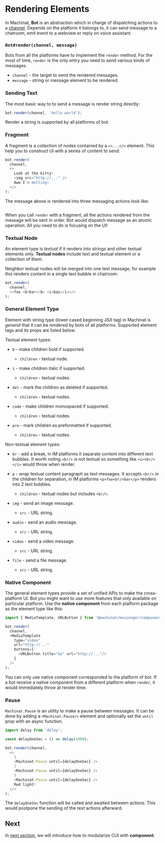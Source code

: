 # Rendering Elements

In Machinat, **Bot** is an abstraction which in charge of dispatching actions to a [channel](). Depends on the platform it belongs to, it can send message to a chatroom, emit event to a webview or reply on voice assistant.

### `Bot#render(channel, message)`

Bots from all the platforms have to implement the `render` method. For the most of time, `render` is the only entry you need to send various kinds of messages.

- `channel` - the target to send the rendered messages.
- `message` - string or message element to be rendered.

### Sending Text

The most basic way to to send a message is render string directly:

```js
bot.render(channel, 'hello world');
```

Render a string is supported by all platforms of bot.

### Fragment

A fragment is a collection of nodes contained by a `<>...</>` element. This help you to construct UI with a series of content to send:

```js
bot.render(
  channel,
  <>
    Look at the kitty!
    <img src="http://..." />
    Aww I'm melting!
  </>
);
```

The message above is rendered into three messaging actions look like:

![]()

When you call `render` with a fragment, all the actions rendered from the message will be sent in order. Bot would dispatch message as an atomic operation. All you need to do is focusing on the UI!

### Textual Node

An element type is *textual* if it renders into strings and other textual elements only. **Textual nodes** include text and textual element or a collection of them.

Neighbor textual nodes will be merged into one text message, for example this renders content in a single text bubble in chatroom:

```js
bot.render(
  channel,
  <>foo <b>bar</b> <i>baz</i></>
);
```

### General Element Type

Element with string type (lower cased beginning JSX tag) in Machinat is _general_ that it can be rendered by bots of all platforms. Supported element tags and its props are listed below.

Textual element types:

- `b` - make children bold if supported.
  - `children` - textual node.


- `i` - make children italic if supported.
  - `children` - textual nodes.


- `del` - mark the children as deleted if supported.
  - `children` - textual nodes.


- `code` - make children monospaced if supported.
  - `children` - textual nodes.


- `pre` - mark children as preformatted if supported.
  - `children` - textual nodes.


Non-textual element types:

- `br` - add a break, in IM platforms it separate content into different text bubbles. It worth noting `<br/>` is not textual so something like `<i><br/></i>` would throw when render.

- `p` - wrap textual content paragraph as text messages. It accepts `<br/>` in the children for separation, in IM platforms `<p>foo<br/>bar</p>` renders into 2 text bubbles.
  - `children` - textual nodes but includes `<br/>`.


- `img` - send an image message.
  - `src` - URL string.


- `audio` - send an audio message.
  - `src` - URL string.


- `video` - send a video message.
  - `src` - URL string.


- `file` - send a file message.
  - `src` - URL string.

### Native Component

The general element types provide a set of unified APIs to make the cross-platform UI. But you might want to use more features that only available on particular platform. Use the **native component** from each platform package as the element type like this:

```js
import { MediaTemplate, URLButton } from '@machinat/messenger/components'

bot.render(
  channel,
  <MediaTemplate
    type="video"
    url="http://..."
    buttons={
      <URLButton title="Go" url="http://..."/>
    }
  />
);
```

You can only use native component corresponded to the platform of bot. If a bot receive a native component from a different platform when `render`, it would immediately throw at render time.

### Pause

`Machinat.Pause` is an utility to make a pause between messages. It can be done by adding a `<Machinat.Pause/>` element and optionally set the `until` prop with an async function.


```js
import delay from 'delay';

const delayOneSec = () => delay(1000);

bot.render(channel,
  <>
    1
    <Machinat.Pause until={delayOneSec} />
    2
    <Machinat.Pause until={delayOneSec} />
    3
    <Machinat.Pause until={delayOneSec} />
    Red light!
  </>
);
```

The `delayOneSec` function will be called and awaited between actions. This would postpone the sending of the rest actions afterward.

## Next

In [next section](docs/components-for-cui.md), we will introduce how to modularize CUI with **component**.
